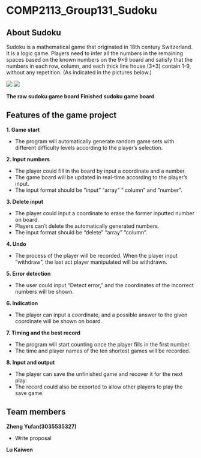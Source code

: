 # COMP2113_Group131_Sudoku

## About Sudoku ##
Sudoku is a mathematical game that originated in 18th century Switzerland. It is a logic game. Players need to infer all the numbers in the remaining spaces based on the known numbers on the 9×9 board and satisfy that the numbers in each row, column, and each thick line house (3*3) contain 1-9, without any repetition. (As indicated in the pictures below.)

![](https://www.conceptispuzzles.com/zh/picture/11/1354.gif)          ![](https://www.conceptispuzzles.com/zh/picture/11/1355.gif)

**The raw sudoku game board**         **Finished sudoku game board**

## Features of the game project ##

**1.	Game start**
- The program will automatically generate random game sets with different difficulty levels according to the player’s selection.

**2.	Input numbers**
- The player could fill in the board by input a coordinate and a number.
- The game board will be updated in real-time according to the player’s input.
- The input format should be ”input” “array” ” column” and “number”.

**3.	Delete input**
- The player could input a coordinate to erase the former inputted number on board.
- Players can’t delete the automatically generated numbers.
- The input format should be “delete” “array” “column”.

**4.	Undo**
- The process of the player will be recorded. When the player input “withdraw”, the last act player manipulated will be withdrawn.

**5.	Error detection**
- The user could input “Detect error,” and the coordinates of the incorrect numbers will be shown.

**6.	Indication**
- The player can input a coordinate, and a possible answer to the given coordinate will be shown on board.

**7.	Timing and the best record**
- The program will start counting once the player fills in the first number. 
- The time and player names of the ten shortest games will be recorded.

**8.	Input and output**
- The player can save the unfinished game and recover it for the next play. 
- The record could also be exported to allow other players to play the save game.

## Team members ##

**Zheng Yufan(3035535327)**
- Write proposal

**Lu Kaiwen**
